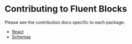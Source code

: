 # Contributing to Fluent Blocks

Please see the contribution docs specific to each package:

- [React](packages/react/CONTRIBUTING.md)
- [Schemas](packages/schemas/README.md)
